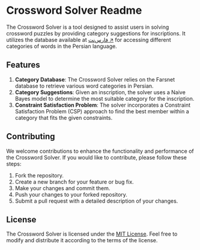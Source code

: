 # Crossword Solver Readme

The Crossword Solver is a tool designed to assist users in solving crossword puzzles by providing category suggestions for inscriptions. It utilizes the database available at [فارس‌نت ↗](http://farsnet.nlp.sbu.ac.ir/) for accessing different categories of words in the Persian language.

## Features

1. **Category Database**: The Crossword Solver relies on the Farsnet database to retrieve various word categories in Persian.
1. **Category Suggestions**: Given an inscription, the solver uses a Naive Bayes model to determine the most suitable category for the inscription.
1. **Constraint Satisfaction Problem**: The solver incorporates a Constraint Satisfaction Problem (CSP) approach to find the best member within a category that fits the given constraints.

## Contributing

We welcome contributions to enhance the functionality and performance of the Crossword Solver. If you would like to contribute, please follow these steps:

1. Fork the repository.
1. Create a new branch for your feature or bug fix.
1. Make your changes and commit them.
1. Push your changes to your forked repository.
1. Submit a pull request with a detailed description of your changes.

## License

The Crossword Solver is licensed under the [MIT License](https://opensource.org/licenses/MIT). Feel free to modify and distribute it according to the terms of the license.
